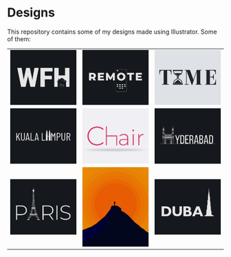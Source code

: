 # Designs
This repository contains some of my designs made using Illustrator.
Some of them:
<table>
    <tr>
      <td><img src="2021-01/png/05.01.2021.png"></td>
      <td><img src="2020-12/png/08.12.2020.png"></td>
      <td><img src="2020-11/png/16.11.2020.png"></td>
    </tr>
    <tr>
      <td><img src="2020-12/png/29.12.2020.png"></td>
      <td><img src="2020-11/png/17.11.2020.png"></td>
      <td><img src="2020-12/png/20.12.2020.png"></td>
    </tr>
    <tr>
      <td><img src="2020-12/png/18.12.2020.png"></td>
      <td><img src="2020-11/png/15.11.2020.png"></td>
      <td><img src="2020-12/png/14.12.2020.png"></td>
    </tr>
</table>
